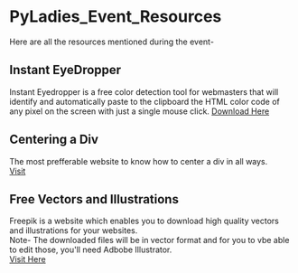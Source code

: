 # PyLadies_Event_Resources

Here are all the resources mentioned during the event-

## Instant EyeDropper

Instant Eyedropper is a free color detection tool for webmasters that will identify and automatically paste to the clipboard the HTML color code of any pixel on the screen with just a single mouse click.
<a href="http://instant-eyedropper.com/download/instant-eyedropper-1.9.3.exe">Download Here</a>

## Centering a Div

The most prefferable website to know how to center a div in all ways.<br>
<a href="https://www.freecodecamp.org/news/how-to-center-anything-with-css-align-a-div-text-and-more/">Visit</a>

## Free Vectors and Illustrations

Freepik is a website which enables you to download high quality vectors and illustrations for your websites.
<br>
Note- The downloaded files will be in vector format and for you to vbe able to edit those, you'll need Adbobe Illustrator.
<br>
<a href="https://www.freepik.com/">Visit Here</a>
<br>
